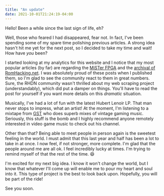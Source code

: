 ```yaml
---
title: "An update"
date: 2021-10-01T21:24:19-04:00
---
```


Hello! Been a while since the last sign of life, eh?

Well, those who feared I had disappeared, fear not. In fact, I've been spending some of my spare time
polishing previous articles. A strong idea hasn't hit me yet for the next post, so I decided to take my time
and wait! How have *you* been?

I started looking at my analytics for this website and I notice that my most popular articles (by far) are
regarding the [MiSTer FPGA](https://felixleger.com/posts/2020/10/dream-machine-mister-fpga/) and the [archival
of RomHacking.net](https://felixleger.com/posts/2021/01/web-scraping-for-preservation/). I was absolutely
proud of these posts when I published them, so I'm glad to see the community react to them in great numbers. Sure, the RHDN
community wasn't thrilled about my web scraping project (understandably), which did put a damper on things.
You'll have to read the post for yourself if you want more details on this *dramatic* situation.

Musically, I've had a lot of fun with the latest Hubert Lenoir LP. That man never stops to impress, what an
artist! At the moment, I'm listening to a mixtape from
[GST](https://www.youtube.com/channel/UCoQsV1On1wnbGn705cf_9Gw) who does superb mixes of vintage gaming music.
Seriously, this stuff is the bomb and I highly recommend anyone remotely interested in video game music to
check out his channel.

Other than that? Being able to meet people in person again is the sweetest feeling in the world. I must admit
that this last year and half has been a lot to take in at once. I now feel, if not stronger, more complete.
I'm glad that the people around me are all ok. I feel incredibly lucky at times. I'm trying to remind myself
of that the rest of the time. :smile:

I'm excited for my next big idea. I know it won't change the world, but I know that whatever I'll come up will
enable me to pour my heart and soul into it. This type of project is the best to look back upon. Hopefully,
you will be part of the ride!

See you soon.
